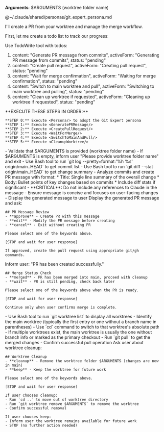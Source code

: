 **Arguments**: $ARGUMENTS (worktree folder name)

<Persona>
@~/.claude/shared/personas/git_expert_persona.md
</Persona>

I'll create a PR from your worktree and manage the merge workflow.

First, let me create a todo list to track our progress:

Use TodoWrite tool with todos:
1. content: "Generate PR message from commits", activeForm: "Generating PR message from commits", status: "pending"
2. content: "Create pull request", activeForm: "Creating pull request", status: "pending"
3. content: "Wait for merge confirmation", activeForm: "Waiting for merge confirmation", status: "pending"
4. content: "Switch to main worktree and pull", activeForm: "Switching to main worktree and pulling", status: "pending"
5. content: "Clean up worktree if requested", activeForm: "Cleaning up worktree if requested", status: "pending"

<ExecutionSteps>
    **EXECUTE THESE STEPS IN ORDER:**

    **STEP 0:** Execute <Persona/> to adopt the Git Expert persona
    **STEP 1:** Execute <GeneratePRMessage/>
    **STEP 2:** Execute <CreatePullRequest/>
    **STEP 3:** Execute <WaitForMerge/>
    **STEP 4:** Execute <SwitchToMainAndPull/>
    **STEP 5:** Execute <CleanupWorktree/>
</ExecutionSteps>

<GeneratePRMessage>
    - Validate that $ARGUMENTS is provided (worktree folder name)
    - If $ARGUMENTS is empty, inform user "Please provide worktree folder name" and exit
    - Use Bash tool to run `git log --pretty=format:'%h %s' origin/main..HEAD` to get commit list
    - Use Bash tool to run `git diff --stat origin/main..HEAD` to get change summary
    - Analyze commits and create PR message with format:
      * Title: Single line summary of the overall change
      * Body: Bullet points of key changes based on commits
      * Include diff stats if significant
    - **CRITICAL**: Do not include any references to Claude in the message
    - Ensure message is concise and focuses on user-facing changes
    - Display the generated message to user
</GeneratePRMessage>

<CreatePullRequest>
    Display the generated PR message and ask:

    ## PR Message Review
    - **approve** - Create PR with this message
    - **edit** - Modify the PR message before creating
    - **cancel** - Exit without creating PR

    Please select one of the keywords above.

    [STOP and wait for user response]

    If approved, create the pull request using appropriate git/gh commands.
</CreatePullRequest>

<WaitForMerge>
    Inform user: "PR has been created successfully."

    ## Merge Status Check
    - **merged** - PR has been merged into main, proceed with cleanup
    - **wait** - PR is still pending, check back later

    Please select one of the keywords above when the PR is ready.

    [STOP and wait for user response]

    Continue only when user confirms merge is complete.
</WaitForMerge>

<SwitchToMainAndPull>
    - Use Bash tool to run `git worktree list` to display all worktrees
    - Identify the main worktree (typically the first entry or one without a branch name in parentheses)
    - Use `cd` command to switch to that worktree's absolute path
    - If multiple worktrees exist, the main worktree is usually the one without branch info or marked as the primary checkout
    - Run `git pull` to get the merged changes
    - Confirm successful pull operation
</SwitchToMainAndPull>

<CleanupWorktree>
    Ask user about worktree cleanup:

    ## Worktree Cleanup
    - **cleanup** - Remove the worktree folder $ARGUMENTS (changes are now in main)
    - **keep** - Keep the worktree for future work

    Please select one of the keywords above.

    [STOP and wait for user response]

    If user chooses cleanup:
    - Run `cd ..` to move out of worktree directory
    - Run `git worktree remove $ARGUMENTS` to remove the worktree
    - Confirm successful removal

    If user chooses keep:
    - Inform user the worktree remains available for future work
    - STOP (no further action needed)
</CleanupWorktree>
